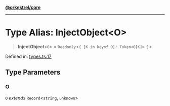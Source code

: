 [**@orkestrel/core**](../index.md)

***

# Type Alias: InjectObject\<O\>

> **InjectObject**\<`O`\> = `Readonly`\<`{ [K in keyof O]: Token<O[K]> }`\>

Defined in: [types.ts:17](https://github.com/orkestrel/core/blob/98df1af1b029ad0f39e413b90869151f4152e5dd/src/types.ts#L17)

## Type Parameters

### O

`O` *extends* `Record`\<`string`, `unknown`\>
